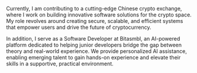 Currently, I am contributing to a cutting-edge Chinese crypto exchange, where I work on building innovative software solutions for the crypto space. My role revolves around creating secure, scalable, and efficient systems that empower users and drive the future of cryptocurrency.

In addition, I serve as a Software Developer at Bitasmbl, an AI-powered platform dedicated to helping junior developers bridge the gap between theory and real-world experience. We provide personalized AI assistance, enabling emerging talent to gain hands-on experience and elevate their skills in a supportive, practical environment.

 

